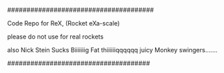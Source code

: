 ######################################

Code Repo for ReX, (Rocket eXa-scale)

please do not use for real rockets

also Nick Stein Sucks Biiiiiiig Fat thiiiiiiqqqqqq juicy Monkey swingers.......

#####################################
